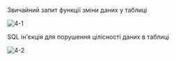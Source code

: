 Звичайний запит функції зміни даних у таблиці

![4-1](https://github.com/oleksandrblazhko/ai-192-baranov/assets/56040804/7f4c1b76-eb5f-4ead-9b2b-6c4d2f2ce8bb)

SQL ін'єкція для порушення цілісності даних в таблиці

![4-2](https://github.com/oleksandrblazhko/ai-192-baranov/assets/56040804/928c098b-8559-45a8-ae81-1516df3ba370)
